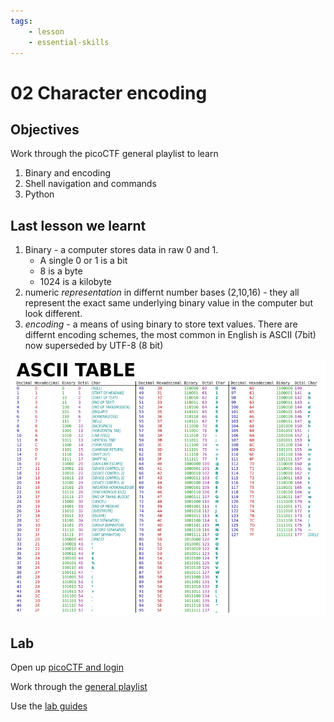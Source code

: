 ```yaml
---
tags:
    - lesson
    - essential-skills
---
```

# 02 Character encoding

## Objectives

Work through the picoCTF general playlist to learn

1. Binary and encoding 
1. Shell navigation and commands
1. Python

## Last lesson we learnt

1. Binary - a computer stores data in raw 0 and 1. 
    * A single 0 or 1 is a bit
    * 8 is a byte
    * 1024 is a kilobyte
1. numeric *representation* in differnt number bases (2,10,16) - they all represent the exact same underlying binary value in the computer but look different.
1. *encoding* - a means of using binary to store text values. There are differnt encoding schemes, the most common in English is ASCII (7bit) now superseded by UTF-8 (8 bit)

![ascii](../assets/img/ascii_table.webp)

## Lab

Open up [picoCTF and login](https://play.picoctf.org/)

Work through the [general playlist](https://play.picoctf.org/playlists/14?m=89)

Use the [lab guides](../labs/pico_playlist_general_1.md)

